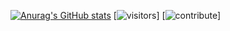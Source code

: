 [![Anurag's GitHub stats](https://github-readme-stats.vercel.app/api?username=zhoudahong&show_icons=true&theme=radical)](https://github.com/anuraghazra/github-readme-stats)
[![visitors](https://visitor-badge.glitch.me/badge?page_id=page.id&left_color=green&right_color=red)]
[![contribute](https://skyline.github.com/zhoudahong/2021)]
